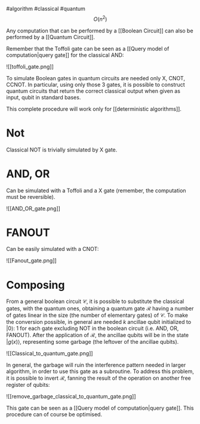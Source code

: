 #algorithm #classical #quantum 
$$O(n^2)$$

Any computation that can be performed by a [[Boolean Circuit]] can also be performed by a [[Quantum Circuit]].

Remember that the Toffoli gate can be seen as a [[Query model of computation|query gate]] for the classical AND:

![[toffoli_gate.png]]

To simulate Boolean gates in quantum circuits are needed only X, CNOT, CCNOT. In particular, using only those 3 gates, it is possible to construct quantum circuits that return the correct classical output when given as input, qubit in standard bases.

This complete procedure will work only for [[deterministic algorithms]].

# Not

Classical NOT is trivially simulated by X gate.

# AND, OR

Can be simulated with a Toffoli and a X gate (remember, the computation must be reversible).

![[AND_OR_gate.png]]

# FANOUT

Can be easily simulated with a CNOT:

![[Fanout_gate.png]]

# Composing

From a general boolean circuit $\mathcal{C}$, it is possible to substitute the classical gates, with the quantum ones, obtaining a quantum gate $\mathcal{R}$ having a number of gates linear in the size (the number of elementary gates) of $\mathcal{C}$. To make the conversion possible, in general are needed $k$ ancillae qubit initialized to $|0\rangle$: 1 for each gate excluding NOT in the boolean circuit (i.e. AND, OR, FANOUT). After the application of $\mathcal{R}$, the ancillae qubits will be in the state $|g(x)\rangle$, representing some garbage (the leftover of the ancillae qubits).

![[Classical_to_quantum_gate.png]]

In general, the garbage will ruin the interference pattern needed in larger algorithm, in order to use this gate as a subroutine. To address this problem, it is possible to invert $\mathcal{R}$, fanning the result of the operation on another free register of qubits:

 ![[remove_garbage_classical_to_quantum_gate.png]]

This gate can be seen as a [[Query model of computation|query gate]].
This procedure can of course be optimised.
